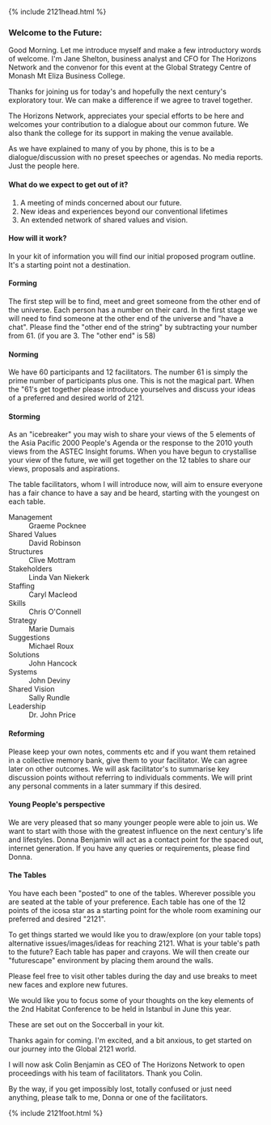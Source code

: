{% include 2121head.html %}<!--  Add content here   Add content here   Add content here --><!--  Add content here   Add content here   Add content here --><h3>Welcome to the Future:</h3><p align="left">Good Morning. Let me introduce myself and make a few introductory words of welcome. I'm Jane Shelton, business analyst and CFO for The Horizons Network and the convenor for this event at the Global Strategy Centre of Monash Mt Eliza Business College.</p><p align="left">Thanks for joining us for today's and hopefully the next century's exploratory tour. We can make a difference if we agree to travel together.</p><p align="left">The Horizons Network, appreciates your special efforts to be here and welcomes your contribution to a dialogue about our common future. We also thank the college for its support in making the venue available.</p><p align="left">As we have explained to many of you by phone, this is to be a dialogue/discussion with no preset speeches or agendas. No media reports. Just the people here.</p><h4>What do we expect to get out of it?</h4><ol>	<li>A meeting of minds concerned about our future.</li>	<li>New ideas and experiences beyond our conventional lifetimes</li>	<li>An extended network of shared values and vision.</li></ol><h4>How will it work?</h4><p align="left">In your kit of information you will find our initial proposed program outline. It's a starting point not a destination.</p><h4>Forming</h4><p align="left">The first step will be to find, meet and greet someone from the other end of the universe. Each person has a number on their card. In the first stage we will need to find someone at the other end of the universe and "have a chat". Please find the "other end of the string" by subtracting your number from 61. (if you are 3. The "other end" is 58)</p><h4>Norming</h4><p align="left">We have 60 participants and 12 facilitators. The number 61 is simply the prime number of participants plus one. This is not the magical part. When the "61's get together please introduce yourselves and discuss your ideas of a preferred and desired world of 2121.</p><h4>Storming</h4><p align="left">As an "icebreaker" you may wish to share your views of the 5 elements of the Asia Pacific 2000 People's Agenda or the response to the 2010 youth views from the ASTEC Insight forums. When you have begun to crystallise your view of the future, we will get together on the 12 tables to share our views, proposals and aspirations.</p><p align="left">The table facilitators, whom I will introduce now, will aim to ensure everyone has a fair chance to have a say and be heard, starting with the youngest on each table.</p><dl>	<dt>Management</dt>		<dd> Graeme Pocknee</dd>	<dt>Shared Values</dt>		<dd> David Robinson</dd>	<dt>Structures</dt>		<dd> Clive Mottram</dd>	<dt>Stakeholders</dt>		<dd> Linda Van Niekerk</dd>	<dt>Staffing</dt>		<dd> Caryl Macleod</dd>	<dt>Skills</dt>		<dd> Chris O'Connell</dd>	<dt>Strategy</dt>		<dd> Marie Dumais</dd>	<dt>Suggestions</dt>		<dd> Michael Roux</dd>	<dt>Solutions</dt>		<dd> John Hancock</dd>	<dt>Systems</dt>		<dd> John Deviny</dd>	<dt>Shared Vision</dt>		<dd> Sally Rundle</dd>	<dt>Leadership</dt>		<dd> Dr. John Price</dd></dl><h4>Reforming</h4><p align="left">Please keep your own notes, comments etc and if you want them retained in a collective memory bank, give them to your facilitator. We can agree later on other outcomes. We will ask facilitator's to summarise key discussion points without referring to individuals comments. We will print any personal comments in a later summary if this desired.</p><h4>Young People's perspective</h4><p align="left">We are very pleased that so many younger people were able to join us. We want to start with those with the greatest influence on the next century's life and lifestyles. Donna Benjamin will act as a contact point for the spaced out, internet generation. If you have any queries or requirements, please find Donna.</p><h4>The Tables</h4><p align="left">You have each been "posted" to one of the tables. Wherever possible you are seated at the table of your preference. Each table has one of the 12 points of the icosa star as a starting point for the whole room examining our preferred and desired "2121".</p><p align="left">To get things started we would like you to draw/explore (on your table tops) alternative issues/images/ideas for reaching 2121. What is your table's path to the future? Each table has paper and crayons. We will then create our "futurescape" environment by placing them around the walls.</p><p align="left">Please feel free to visit other tables during the day and use breaks to meet new faces and explore new futures.</p><p align="left">We would like you to focus some of your thoughts on the key elements of the 2nd Habitat Conference to be held in Istanbul in June this year.</p>These are set out on the Soccerball in your kit.<br /><p align="left">Thanks again for coming. I'm excited, and a bit anxious, to get started on our journey into the Global 2121 world.</p><p align="left">I will now ask Colin Benjamin as CEO of The Horizons Network to open proceedings with his team of facilitators. Thank you Colin.</p><p align="left">By the way, if you get impossibly lost, totally confused or just need anything, please talk to me, Donna or one of the facilitators.</p>{% include 2121foot.html %}